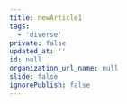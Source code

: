 ```yaml
---
title: newArticle1
tags:
  - 'diverse'
private: false
updated_at: ''
id: null
organization_url_name: null
slide: false
ignorePublish: false
---
```

